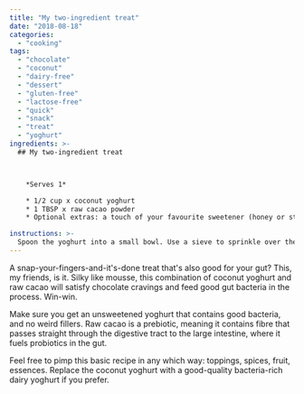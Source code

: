 ```yaml
---
title: "My two-ingredient treat"
date: "2018-08-18"
categories: 
  - "cooking"
tags: 
  - "chocolate"
  - "coconut"
  - "dairy-free"
  - "dessert"
  - "gluten-free"
  - "lactose-free"
  - "quick"
  - "snack"
  - "treat"
  - "yoghurt"
ingredients: >-
  ## My two-ingredient treat



    *Serves 1*

    * 1/2 cup x coconut yoghurt
    * 1 TBSP x raw cacao powder
    * Optional extras: a touch of your favourite sweetener (honey or stevia, for me), sprinkling of cacao nibs or dried coconut, fresh berries, orange zest, a pinch of spice or dash of flavour (cinnamon, cardamom, vanilla, peppermint essence), some nuts, pinch of sea salt. Or whatever other yummies you can think of

instructions: >-
  Spoon the yoghurt into a small bowl. Use a sieve to sprinkle over the cacao powder (otherwise you'll get clumps). Add in another extras, if using, then whip until smooth and serve.
---
```

A snap-your-fingers-and-it's-done treat that's also good for your gut? This, my friends, is it. Silky like mousse, this combination of coconut yoghurt and raw cacao will satisfy chocolate cravings and feed good gut bacteria in the process. Win-win.

Make sure you get an unsweetened yoghurt that contains good bacteria, and no weird fillers. Raw cacao is a prebiotic, meaning it contains fibre that passes straight through the digestive tract to the large intestine, where it fuels probiotics in the gut.

Feel free to pimp this basic recipe in any which way: toppings, spices, fruit, essences. Replace the coconut yoghurt with a good-quality bacteria-rich dairy yoghurt if you prefer.
